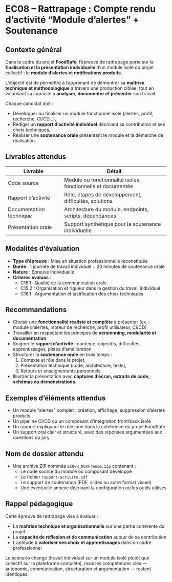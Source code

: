 # EC08 – Rattrapage : Compte rendu d’activité “Module d’alertes” + Soutenance

## Contexte général

Dans le cadre du projet **FoodSafe**, l’épreuve de rattrapage porte sur la
**finalisation et la présentation individuelle** d’un module isolé du projet collectif : le
**module d’alertes et notifications produits**.

L’objectif est de permettre à l’apprenant de démontrer sa **maîtrise technique et méthodologique** à travers une
production ciblée, tout en valorisant sa capacité à **analyser, documenter et présenter** son travail.

Chaque candidat doit :

- Développer ou finaliser un module fonctionnel isolé (alertes, profil, recherche, CI/CD…),
- Rédiger un **rapport d’activité individuel** décrivant sa contribution et ses choix techniques,
- Réaliser une **soutenance orale** présentant le module et la démarche de réalisation.

## Livrables attendus

| Livrable                | Détail                                                       |
|-------------------------|--------------------------------------------------------------|
| Code source             | Module ou fonctionnalité isolée, fonctionnelle et documentée |
| Rapport d’activité      | Rôle, étapes de développement, difficultés, solutions        |
| Documentation technique | Architecture du module, endpoints, scripts, dépendances      |
| Présentation orale      | Support synthétique pour la soutenance individuelle          |

## Modalités d’évaluation

- **Type d’épreuve** : Mise en situation professionnelle reconstituée
- **Durée** : 1 journée de travail individuel + 20 minutes de soutenance orale
- **Nature** : Épreuve individuelle
- **Critères évalués** :
    - C15.1 : Qualité de la communication orale
    - C15.2 : Organisation et rigueur dans la gestion du travail individuel
    - C16.1 : Argumentation et justification des choix techniques

## Recommandations

- Choisir une **fonctionnalité réaliste et complète** à présenter (ex. : module d’alertes, moteur de recherche, profil
  utilisateur, CI/CD)
- Travailler en respectant les principes de **versionning, modularité et documentation**
- Soigner le **rapport d’activité** : contexte, objectifs, difficultés, apprentissages, pistes d’amélioration
- Structurer la **soutenance orale** en trois temps :
    1. Contexte et rôle dans le projet,
    2. Présentation technique (code, architecture, tests),
    3. Retours et enseignements personnels.
- Illustrer la présentation avec **captures d’écran, extraits de code, schémas ou démonstrations**.

## Exemples d’éléments attendus

- Un module “alertes” complet : création, affichage, suppression d’alertes produits
- Un pipeline CI/CD ou un composant d’intégration front/back isolé
- Un rapport expliquant le rôle joué dans la cohérence du projet FoodSafe
- Un support oral clair et structuré, avec des réponses argumentées aux questions du jury

## Nom de dossier attendu

- Une archive ZIP nommée `EC08R_NomPrenom.zip` contenant :
    - Le code source du module ou composant développé
    - Le fichier `rapport-activite.pdf`
    - Le support de soutenance (PDF, slides ou autre format visuel)
    - Une éventuelle annexe décrivant la configuration ou les outils utilisés

## Rappel pédagogique

Cette épreuve de rattrapage vise à évaluer :

- La **maîtrise technique et organisationnelle** sur une partie cohérente du projet
- La **capacité de réflexion et de communication** autour de sa contribution
- L’aptitude à **valoriser ses choix et apprentissages** dans un cadre professionnel

Le scénario change (travail individuel sur un module isolé plutôt que collectif sur la plateforme complète), mais les
compétences clés — autonomie, communication, structuration et argumentation — restent identiques.

